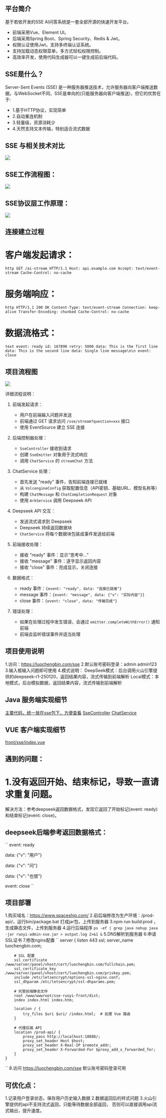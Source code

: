 ## 平台简介
基于若依开发的SSE AI问答系统是一套全部开源的快速开发平台。
* 前端采用Vue、Element UI。
* 后端采用Spring Boot、Spring Security、Redis & Jwt。
* 权限认证使用Jwt，支持多终端认证系统。
* 支持加载动态权限菜单，多方式轻松权限控制。
* 高效率开发，使用代码生成器可以一键生成前后端代码。

## SSE是什么？
Server-Sent Events (SSE) 是一种服务器推送技术，允许服务器向客户端推送数据。与WebSocket不同，SSE是单向的(只能服务器向客户端推送)，但它的优势在于:
* 1.基于HTTP协议，实现简单
* 2.自动重连机制
* 3.轻量级，资源消耗少
* 4.天然支持文本传输，特别适合流式数据

## SSE 与相关技术对比
<img src="https://luochengbin.com/static/img/sse/contrast.png"/>

## SSE工作流程图：
<img src="https://luochengbin.com/static/img/sse/sse_workflow.png"/>

## SSE协议层工作原理：
<img src="https://luochengbin.com/static/img/sse/sse_protocol_workflow.png">

## 连接建立过程

# 客户端发起请求：
``
http
GET /ai-stream HTTP/1.1
Host: api.example.com
Accept: text/event-stream
Cache-Control: no-cache
``
# 服务端响应：
``
http
HTTP/1.1 200 OK
Content-Type: text/event-stream
Connection: keep-alive
Transfer-Encoding: chunked
Cache-Control: no-cache
``
# 数据流格式：
``
text
event: ready
id: 167890
retry: 5000
data: This is the first line
data: This is the second line
data: Single line message\n\n
event: close
``

## 项目流程图
<img src="https://luochengbin.com/static/img/sse/sse_project_workflow.png"/>

详细流程说明：
1. 前端发起请求：
    - 用户在前端输入问题并发送
    - 前端通过 GET 请求访问 `/sse/stream?question=xxx` 接口
    - 使用 EventSource 建立 SSE 连接
   
2. 后端控制器处理：
    - `SseController` 接收到请求
    - 创建 `SseEmitter` 对象用于流式响应
    - 调用 `ChatService` 的 `streamChat` 方法

3. ChatService 处理：
    - 首先发送 "ready" 事件，告知前端连接已就绪
    - 从 `VolcengineConfig` 获取配置信息（API密钥、基础URL、模型名称等）
    - 构建 `ChatMessage` 和 `ChatCompletionRequest` 对象
    - 使用 `ArkService` 调用 Deepseek API

4. Deepseek API 交互：
    - 发送流式请求到 Deepseek
    - Deepseek 持续返回数据块
    - `ChatService` 将每个数据块包装成事件发送给前端

5. 前端接收处理：
    - 接收 "ready" 事件：显示"思考中..."
    - 接收 "message" 事件：逐字显示返回内容
    - 接收 "close" 事件：完成显示，关闭连接

6. 数据格式：
    - ready 事件：`{event: "ready", data: "连接已就绪"}`
    - message 事件：`{event: "message", data: {"v": "实际内容"}}`
    - close 事件：`{event: "close", data: "传输完成"}`

7. 错误处理：
    - 如果在处理过程中发生错误，会通过 `emitter.completeWithError()` 通知前端
    - 前端会监听错误事件并适当处理
   

## 项目使用说明
1.访问：https://luochengbin.com/sse
2.默认账号密码登录：admin    admin123
3.输入框输入问题即可使用
4.模式说明：
    DeepSeek模式：后台调用火山引擎提供的deepseek-r1-250120，返回结果内容，流式传输到前端解析
    Local模式：本地模式，后台模拟数据，返回结果内容，流式传输到前端解析

## Java 服务端实现细节
<a href="https://github.com/Litaibai-Geek/sse.luochengbin.com/tree/master/ruoyi-admin/src/main/java/com/ruoyi/web/controller/sse">主要代码，统一放在sse包下，方便查看</a>
<a href="https://github.com/Litaibai-Geek/sse.luochengbin.com/blob/master/ruoyi-admin/src/main/java/com/ruoyi/web/controller/sse/SseController.java">SseController</a>
<a href="https://github.com/Litaibai-Geek/sse.luochengbin.com/blob/master/ruoyi-admin/src/main/java/com/ruoyi/web/controller/sse/service/ChatService.java">ChatService</a>

## VUE 客户端实现细节
<a href="https://github.com/Litaibai-Geek/sse.luochengbin.com/blob/master/ruoyi-ui/src/views/front/sse/index.vue">front/sse/index.vue</a>

## 遇到的问题：
# 1.没有返回开始、结束标记，导致一直请求重复问题。
解决方法：参考deepseek返回数据格式，发现它返回了开始标记(event: ready)和结束标记(event: close)。

## deepseek后端参考返回数据格式：

``
event: ready

data: {"v": "用户"}

data: {"v": "问"}

data: {"v": "也很"}

event: close
``
## 项目部署
1.购买域名：https://www.spaceship.com/
2.前后端修改为生产环境：/prod-api/，运行bin/package.bat 打成jar包，上传到服务器
3.npm run build:prod ，生成静态文件，上传到服务器
4.运行后端程序
``
    ps -ef | grep java
    nohup java -jar ruoyi-admin-sse.jar > output.log 2>&1 &
``
5.DNS解析到服务器
6.申请SSL证书
7.修改nginx配置
``
    server {
    listen 443 ssl;
    server_name luochengbin.com;
    
        # SSL 配置
        ssl_certificate /www/server/panel/vhost/cert/luochengbin.com/fullchain.pem;
        ssl_certificate_key /www/server/panel/vhost/cert/luochengbin.com/privkey.pem;
        include /etc/letsencrypt/options-ssl-nginx.conf;
        ssl_dhparam /etc/letsencrypt/ssl-dhparams.pem;
    
        # 托管前端静态文件
        root /www/wwwroot/sse-ruoyi-front/dist;
        index index.html index.htm;
    
        location / {
            try_files $uri $uri/ /index.html;  # 处理 Vue 路由
        }
    
        # 代理后端 API
        location /prod-api/ {
            proxy_pass http://localhost:18888/;
            proxy_set_header Host $host;
            proxy_set_header X-Real-IP $remote_addr;
            proxy_set_header X-Forwarded-For $proxy_add_x_forwarded_for;
        }
    }
``
8.访问 https://luochengbin.com/sse 默认账号密码登录可用 

## 可优化点：
1.记录用户登录状态，保存用户历史输入数据
2.数据返回后的样式问题
3.火山引擎提供的api不支持流式返回，只能等待数据全部返回， 否则可以直接调用api流式输出，提升速度。


